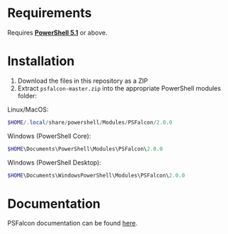 # Requirements
Requires **[PowerShell 5.1](https://github.com/PowerShell/PowerShell#get-powershell)** or above.

# Installation
1. Download the files in this repository as a ZIP
2. Extract `psfalcon-master.zip` into the appropriate PowerShell modules folder:

Linux/MacOS:
```powershell
$HOME/.local/share/powershell/Modules/PSFalcon/2.0.0
```
Windows (PowerShell Core):
```powershell
$HOME\Documents\PowerShell\Modules\PSFalcon\2.0.0
```
Windows (PowerShell Desktop):
```powershell
$HOME\Documents\WindowsPowerShell\Modules\PSFalcon\2.0.0
```

# Documentation
PSFalcon documentation can be found [here](https://docs.google.com/document/d/1OdMziQ1jh2nvNJf7-50oa84_rvFH1v9RmPVXbEVayUg).